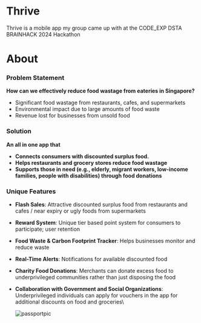 # Thrive
Thrive is a mobile app my group came up with at the CODE_EXP DSTA BRAINHACK 2024 Hackathon

# About
### Problem Statement

**How can we effectively reduce food wastage from eateries in Singapore?**

- Significant food wastage from restaurants, cafes, and supermarkets
- Environmental impact due to large amounts of food waste
- Revenue lost for businesses from unsold food

### Solution

**An all in one app that**
- **Connects consumers with discounted surplus food.**
- **Helps restaurants and grocery stores reduce food wastage**
- **Supports those in need (e.g., elderly, migrant workers, low-income families, people with disabilities) through food donations**

### Unique Features

- **Flash Sales**: Attractive discounted surplus food from restaurants and cafes / near expiry or ugly foods from supermarkets
- **Reward System**: Unique tier based point system for consumers to participate; user retention
- **Food Waste & Carbon Footprint Tracker**: Helps businesses monitor and reduce waste
- **Real-Time Alerts**: Notifications for available discounted food
- **Charity Food Donations**: Merchants can donate excess food to underprivileged communities rather than just disposing the food
- **Collaboration with Government and Social Organizations**: Underprivileged individuals can apply for vouchers in the app for additional discounts on food and groceries\

  ![passportpic](https://github.com/brandonkimchi/Thrive/assets/168676986/49213b71-fe12-4fba-8035-dcd26706d1ff)










